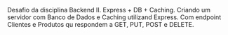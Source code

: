 Desafio da disciplina Backend II. 
Express + DB + Caching. Criando um servidor com Banco de Dados e Caching utilizand Express.
Com endpoint Clientes e Produtos qu respondem a GET, PUT, POST e DELETE.
